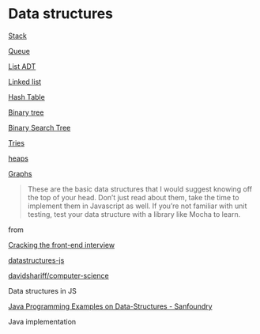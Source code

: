 # Data structures

[Stack ](Data%20structures%209e06d6da74e44d7184a5bb9a300683e0/Stack%2046d31311468440149d91deea913587af.md)

[Queue](Data%20structures%209e06d6da74e44d7184a5bb9a300683e0/Queue%20a06431fe20a9444aa7c5921ff94afc87.md)

[List ADT](Data%20structures%209e06d6da74e44d7184a5bb9a300683e0/List%20ADT%20315d3ff4fa6a487d8b74a40d45120a4f.md)

[Linked list](Data%20structures%209e06d6da74e44d7184a5bb9a300683e0/Linked%20list%20abfde197387e42c2910edefd73dcc767.md)

[Hash Table](Data%20structures%209e06d6da74e44d7184a5bb9a300683e0/Hash%20Table%20c529e495ed0845fe91606d31f7b5a837.md)

[Binary tree](Data%20structures%209e06d6da74e44d7184a5bb9a300683e0/Binary%20tree%20d0fbd52dadc848499c0de31c31b5a5b5.md)

[Binary Search Tree](Data%20structures%209e06d6da74e44d7184a5bb9a300683e0/Binary%20Search%20Tree%200162090a03dd48589feb4b7e456328a7.md)

[Tries](Data%20structures%209e06d6da74e44d7184a5bb9a300683e0/Tries%200a212b74d4144915a7565d217a45f031.md)

[heaps](Data%20structures%209e06d6da74e44d7184a5bb9a300683e0/heaps%20bb05ee379a2f4d78806486f1a4582e8f.md)

[Graphs](Data%20structures%209e06d6da74e44d7184a5bb9a300683e0/Graphs%2020c8dddc30f14fb3ad9e205ea7c03c1f.md)

> These are the basic data structures that I would suggest knowing off the top of your head. Don’t just read about them, take the time to implement them in Javascript as well. If you’re not familiar with unit testing, test your data structure with a library like Mocha to learn.

from 

[Cracking the front-end interview](https://www.freecodecamp.org/news/cracking-the-front-end-interview-9a34cd46237/)

[datastructures-js](https://github.com/datastructures-js)

[davidshariff/computer-science](https://github.com/davidshariff/computer-science)

Data structures in JS

[](https://github.com/pietrop/coding-practice)

[Java Programming Examples on Data-Structures - Sanfoundry](https://www.sanfoundry.com/java-programming-examples-data-structures/)

Java implementation